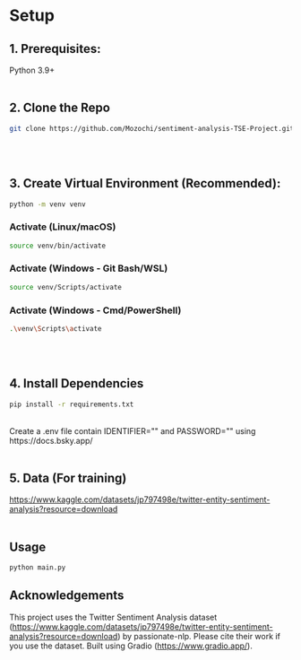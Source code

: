 # Setup

## **1. Prerequisites:**
Python 3.9+ 
<br/>
<br/>

## **2. Clone the Repo**
 ```bash
 git clone https://github.com/Mozochi/sentiment-analysis-TSE-Project.git
```
<br/>
<br/>

## **3. Create Virtual Environment (Recommended):**
```bash
python -m venv venv
```

### Activate (Linux/macOS)
```bash
source venv/bin/activate
```
### Activate (Windows - Git Bash/WSL)
```bash
source venv/Scripts/activate
```
### Activate (Windows - Cmd/PowerShell)
```bash
.\venv\Scripts\activate
```
<br/>
<br/>

## **4. Install Dependencies**
```bash
pip install -r requirements.txt
```
<br/>
Create a .env file contain IDENTIFIER="" and PASSWORD="" using https://docs.bsky.app/
<br/>
<br/>

## **5. Data (For training)**
https://www.kaggle.com/datasets/jp797498e/twitter-entity-sentiment-analysis?resource=download
<br/>
<br/>

## **Usage**
```bash
python main.py
```

## **Acknowledgements**

This project uses the Twitter Sentiment Analysis dataset (https://www.kaggle.com/datasets/jp797498e/twitter-entity-sentiment-analysis?resource=download) by passionate-nlp. Please cite their work if you use the dataset.
Built using Gradio (https://www.gradio.app/).
